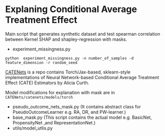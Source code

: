 # Explaning Conditional Average Treatment Effect 

Main script that generates synthetic dataset and test spearman correlation between Kernel SHAP and shapley-regression with masks.

- experiment_missingness.py

```python  experiment_missingness.py -n number_of_samples -d feature_dimension -r random_seed```

[CATENets](https://github.com/AliciaCurth/CATENets) is a repo contains Torch/Jax-based, sklearn-style implementations of Neural Network-based Conditional Average Treatment Effect (CATE) Estimators by Alicia Curth. 

Model modifications for explanation with mask are in ```CATENets/catenets/models/torch``` 

- pseudo_outcome_nets_mask.py (It contains abstract class for PseudoOutcomeLearner e.g. RA, DR, and PW-learner.)
- base_mask.py (This script contains the actual model e.g. BasicNet, PropensityNet ,and RepresentationNet.)
- utils/model_utlis.py
